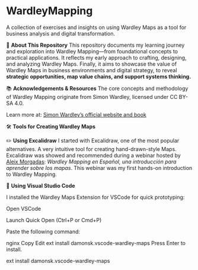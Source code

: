 # WardleyMapping
A collection of exercises and insights on using Wardley Maps as a tool for business analysis and digital transformation.

📌 **About This Repository**
This repository documents my learning journey and exploration into Wardley Mapping—from foundational concepts to practical applications. It reflects my early approach to crafting, designing, and analyzing Wardley Maps. 
Finally, it aims to showcase the value of Wardley Maps in business environments and digital strategy, to reveal **strategic opportunities, map value chains, and support systems thinking.**

📚 **Acknowledgements & Resources**
The core concepts and methodology of Wardley Mapping originate from Simon Wardley, licensed under CC BY-SA 4.0.

 Learn more at: [Simon Wardley’s official website and book](https://medium.com/wardleymaps/on-being-lost-2ef5f05eb1ec)

🛠️ **Tools for Creating Wardley Maps**

✏️ **Using Excalidraw**
I started with Excalidraw, one of the most popular alternatives. A very intuitive tool for creating hand-drawn-style Maps. 
Excalidraw was showed and recommended during a webinar hosted by [Aleix Morgadas](https://www.linkedin.com/in/aleixmorgadas): _Wardley Mapping en Español, una introducción para aprender sobre los mapas_. 
This webinar was my first hands-on introduction to Wardley Mapping. 


🔧 **Using Visual Studio Code**

I installed the Wardley Maps Extension for VSCode for quick prototyping:

Open VSCode

Launch Quick Open (Ctrl+P or Cmd+P)

Paste the following command:

nginx
Copy
Edit
ext install damonsk.vscode-wardley-maps
Press Enter to install.


ext install damonsk.vscode-wardley-maps



